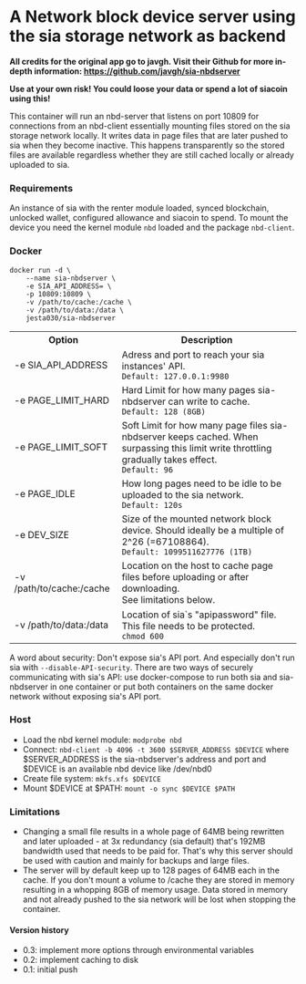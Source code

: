 <h1>A Network block device server using the sia storage network as backend</h1>

<p><b>All credits for the original app go to javgh. Visit their Github for more in-depth information: <a href="https://github.com/javgh/sia-nbdserver">https://github.com/javgh/sia-nbdserver</a></b></p>
<p><b>Use at your own risk! You could loose your data or spend a lot of siacoin using this!</b></p>
<p>This container will run an nbd-server that listens on port 10809 for connections from an nbd-client essentially mounting files stored on the sia storage network locally. It writes data in page files that are later pushed to sia when they become inactive. This happens transparently so the stored files are available regardless whether they are still cached locally or already uploaded to sia.</p>

<h3>Requirements</h3>

<p>An instance of sia with the renter module loaded, synced blockchain, unlocked wallet, configured allowance and siacoin to spend. To mount the device you need the kernel module <code>nbd</code> loaded and the package <code>nbd-client</code>.</p>

<h3>Docker</h3>

<pre><code>docker run -d \
    --name sia-nbdserver \
    -e SIA_API_ADDRESS= \
    -p 10809:10809 \
    -v /path/to/cache:/cache \
    -v /path/to/data:/data \
    jesta030/sia-nbdserver</code></pre>

<table>
  <tr>
    <th>Option</th>
    <th>Description</th>
  </tr>
  <tr>
    <td>-e SIA_API_ADDRESS</td>
      <td>Adress and port to reach your sia instances' API.<br><code>Default: 127.0.0.1:9980</code></td>
  </tr>
  <tr>
    <td>-e PAGE_LIMIT_HARD</td>
      <td>Hard Limit for how many pages sia-nbdserver can write to cache.<br><code>Default: 128 (8GB)</code></td>
  </tr>
  <tr>
    <td>-e PAGE_LIMIT_SOFT</td>
    <td>Soft Limit for how many page files sia-nbdserver keeps cached. When surpassing this limit write throttling gradually takes effect.<br><code>Default: 96</code></td>
  </tr>
  <tr>
    <td>-e PAGE_IDLE</td>
    <td>How long pages need to be idle to be uploaded to the sia network.<br><code>Default: 120s</code></td>
  </tr>
  <tr>
    <td>-e DEV_SIZE</td>
    <td>Size of the mounted network block device. Should ideally be a multiple of 2^26 (=67108864).<br><code>Default: 1099511627776 (1TB)</code></td>
  </tr>
  <tr>
    <td>-v /path/to/cache:/cache</td>
    <td>Location on the host to cache page files before uploading or after downloading.<br>See limitations below.</td>
  </tr>
  <tr>
    <td>-v /path/to/data:/data</td>
    <td>Location of sia`s "apipassword" file. This file needs to be protected.<br><code>chmod 600</code></td>
  </tr>
</table>

<p>A word about security: Don't expose sia's API port. And especially don't run sia with <code>--disable-API-security</code>. There are two ways of securely communicating with sia's API: use docker-compose to run both sia and sia-nbdserver in one container or put both containers on the same docker network without exposing sia's API port.</p>

<h3>Host</h3>

<ul><li>Load the nbd kernel module: <code>modprobe nbd</code>
<li>Connect: <code>nbd-client -b 4096 -t 3600 $SERVER_ADDRESS $DEVICE</code> where $SERVER_ADDRESS is the sia-nbdserver's address and port and $DEVICE is an available nbd device like /dev/nbd0
<li>Create file system: <code>mkfs.xfs $DEVICE</code> 
<li>Mount $DEVICE at $PATH: <code>mount -o sync $DEVICE $PATH</code></ul>

<h3>Limitations</h3>

<ul><li>Changing a small file results in a whole page of 64MB being rewritten and later uploaded - at 3x redundancy (sia default) that's 192MB bandwidth used that needs to be paid for. That's why this server should be used with caution and mainly for backups and large files.
<li>The server will by default keep up to 128 pages of 64MB each in the cache. If you don't mount a volume to /cache they are stored in memory resulting in a whopping 8GB of memory usage. Data stored in memory and not already pushed to the sia network will be lost when stopping the container.</ul>

<h4>Version history</h4>

<ul>
<li>0.3: implement more options through environmental variables
<li>0.2: implement caching to disk
<li>0.1: initial push</ul>
